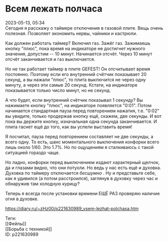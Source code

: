 Всем лежать полчаса
====================

   
 2023-05-13, 05:34   
   Сегодня я расскажу о таймере отключения в газовой плите. Вещь очень полезная. Позволяет экономить нервы, чайники и кастрюли.   
   
 Как должен работать таймер? Включил газ. Зажёг газ. Зажимаешь кнопку "плюс", пока время на индикаторе не достигнет нужного значения, допустим -- 10 минут. Начинается отсчёт. Через 10 минут отсчёт заканчивается и газ выключается.   
   
 Но не так работает таймер в плите GEFEST! Он отсчитывает время постоянно. Поэтому если его внутренний счётчик показывает 20 секунд, а вы нажали "плюс", то плита выключится не через одну минуту, а через эти самые 20 секунд. Кстати, на индикаторе показывается только число минут, но не секунд.   
   
 А что будет, если внутренний счётчик показывал 1 секунду? Вы нажимаете кнопку "плюс", на индикаторе появляется "0:01". Потом начинается стандартная пауза перед повторением нажатия, т.е. "0:02" вы увидите, только продержав кнопку ещё, скажем, две секунды. И вот пока вы держите кнопку, изначальная одна секунда заканчивается. И плита гаснет ещё до того, как вы успели выставить время!   
   
 Я посчитал, пауза перед повторением составляет не две секунды, а всего одну. То есть, шанс моментального выключения конфорки всего лишь около 1/60. Это 1.7%. Но по ощущениям я сталкиваюсь с такой ситуацией гораздо чаще.   
   
 Но ладно, конфорки перед выключением издают характерный щелчок, да и глазами видно, что они потухли. Но ведь у нас есть ещё и духовка. Духовка по таймеру отключается  *бесшумно*  . Ну и представьте себе, как я удивился (а потом расстроился), заглянув в духовку через час и обнаружив там холодную курицу?   
   
 Теперь я всегда после установки времени ЕЩЁ РАЗ проверяю наличие огня в духовке.   
     
 <https://diary.ru/~zHz00/p221630989_vsem-lezhat-polchasa.htm>   
   
 Теги:   
 [[Фейлы]]   
 [[Борьба с техникой]]   
 ID: p221630989